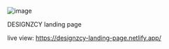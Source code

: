 ![image](https://github.com/bunyodzaripov/designzcy-landing-page/assets/111201762/843db9ed-1008-4c87-8159-e9cf3d98c291)

DESIGNZCY landing page 

live view:
https://designzcy-landing-page.netlify.app/
